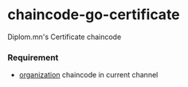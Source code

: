 # chaincode-go-certificate
Diplom.mn's Certificate chaincode

### Requirement
- [organization](https://github.com/diplom-mn/chaincode-go-organization) chaincode in current channel